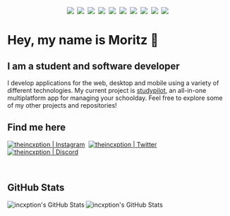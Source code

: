 <p align="center">
   <img src="https://img.shields.io/badge/java-%23ED8B00.svg?&style=for-the-badge&logo=java&logoColor=white"/>&nbsp;
   <img src="https://img.shields.io/badge/kotlin-%230095D5.svg?&style=for-the-badge&logo=kotlin&logoColor=white"/>&nbsp;
   <img src="https://img.shields.io/badge/node.js%20-%2343853D.svg?&style=for-the-badge&logo=node.js&logoColor=white"/>&nbsp;
   <img src="https://img.shields.io/badge/javascript%20-%23323330.svg?&style=for-the-badge&logo=javascript&logoColor=%23F7DF1E"/>&nbsp;
   <img src="https://img.shields.io/badge/typescript%20-%23007ACC.svg?&style=for-the-badge&logo=typescript&logoColor=white"/>&nbsp;
   <img src="https://img.shields.io/badge/html5%20-%23E34F26.svg?&style=for-the-badge&logo=html5&logoColor=white"/>&nbsp;
   <img src="https://img.shields.io/badge/css3%20-%231572B6.svg?&style=for-the-badge&logo=css3&logoColor=white"/>&nbsp;
   <img src="https://img.shields.io/badge/React-20232A?style=for-the-badge&logo=react&logoColor=61DAFB"/>&nbsp;
   <img src="https://img.shields.io/badge/git%20-%23F05033.svg?&style=for-the-badge&logo=git&logoColor=white"/>&nbsp;
   <img src ="https://img.shields.io/badge/MongoDB-%234ea94b.svg?&style=for-the-badge&logo=mongodb&logoColor=white"/>&nbsp;
</p>

# Hey, my name is Moritz 👋

## I am a student and software developer
I develop applications for the web, desktop and mobile using a variety of different technologies. My current project is [studypilot](https://studypilot.app),
an all-in-one multiplatform app for managing your schoolday. Feel free to explore some of my other projects and repositories!

## Find me here

[<img alt="theincxption | Instagram" src="https://img.shields.io/badge/Instagram-E4405F?style=for-the-badge&logo=instagram&logoColor=white" />][instagram]&nbsp;
[<img alt="theincxption | Twitter" src="https://img.shields.io/badge/Twitter-1DA1F2?style=for-the-badge&logo=twitter&logoColor=white" />][twitter]&nbsp;
[<img alt="theincxption | Discord" src="https://img.shields.io/badge/Discord-7289DA?style=for-the-badge&logo=discord&logoColor=white" />][discord]&nbsp;

<br/>

## GitHub Stats

<img align="left" alt="incxption's GitHub Stats" src="https://github-readme-stats.vercel.app/api?username=incxption&show_icons=true&hide_border=true&count_private=true&theme=ayu-mirage">
<img align="left" alt="incxption's GitHub Stats" src="https://github-readme-stats.vercel.app/api/top-langs/?username=incxption&hide_border=true&count_private=true&theme=ayu-mirage">

[twitter]: https://twitter.com/theincxption
[instagram]: https://instagram.com/theincxption
[discord]: https://discord.gg/z7V7T8Btxc
